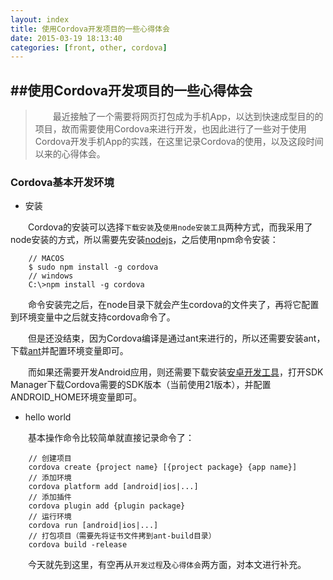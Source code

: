 ```yaml
---
layout: index
title: 使用Cordova开发项目的一些心得体会
date: 2015-03-19 18:13:40
categories: [front, other, cordova]
---
```


##使用Cordova开发项目的一些心得体会
---
> 　　最近接触了一个需要将网页打包成为手机App，以达到快速成型目的的项目，故而需要使用Cordova来进行开发，也因此进行了一些对于使用Cordova开发手机App的实践，在这里记录Cordova的使用，以及这段时间以来的心得体会。

### Cordova基本开发环境

* 安装

　　Cordova的安装可以选择`下载安装`及`使用node安装工具`两种方式，而我采用了node安装的方式，所以需要先安装[nodejs](https://nodejs.org "nodejs")，之后使用npm命令安装：

		// MACOS
		$ sudo npm install -g cordova
		// windows
		C:\>npm install -g cordova


　　命令安装完之后，在node目录下就会产生cordova的文件夹了，再将它配置到环境变量中之后就支持cordova命令了。

　　但是还没结束，因为Cordova编译是通过ant来进行的，所以还需要安装ant，下载[ant](http://ant.apache.org "ant")并配置环境变量即可。

　　而如果还需要开发Android应用，则还需要下载安装[安卓开发工具](http://developer.android.com/tools/help/adt.html "Android Development Tools")，打开SDK Manager下载Cordova需要的SDK版本（当前使用21版本），并配置ANDROID_HOME环境变量即可。

* hello world

　　基本操作命令比较简单就直接记录命令了：

		// 创建项目
		cordova create {project name} [{project package} {app name}]
		// 添加环境
		cordova platform add [android|ios|...]
		// 添加插件
		cordova plugin add {plugin package}
		// 运行环境
		cordova run [android|ios|...]
		// 打包项目（需要先将证书文件拷到ant-build目录）
		cordova build -release

>
　　今天就先到这里，有空再从`开发过程`及`心得体会`两方面，对本文进行补充。